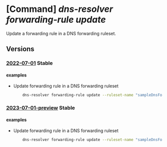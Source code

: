 # [Command] _dns-resolver forwarding-rule update_

Update a forwarding rule in a DNS forwarding ruleset.

## Versions

### [2022-07-01](/Resources/mgmt-plane/L3N1YnNjcmlwdGlvbnMve30vcmVzb3VyY2Vncm91cHMve30vcHJvdmlkZXJzL21pY3Jvc29mdC5uZXR3b3JrL2Ruc2ZvcndhcmRpbmdydWxlc2V0cy97fS9mb3J3YXJkaW5ncnVsZXMve30=/2022-07-01.xml) **Stable**

<!-- mgmt-plane /subscriptions/{}/resourcegroups/{}/providers/microsoft.network/dnsforwardingrulesets/{}/forwardingrules/{} 2022-07-01 -->

#### examples

- Update forwarding rule in a DNS forwarding ruleset
    ```bash
        dns-resolver forwarding-rule update --ruleset-name "sampleDnsForwardingRuleset" --name "sampleForwardingRule" --forwarding-rule-state "Disabled" --metadata additionalProp2="value2" --resource-group "sampleResourceGroup"
    ```

### [2023-07-01-preview](/Resources/mgmt-plane/L3N1YnNjcmlwdGlvbnMve30vcmVzb3VyY2Vncm91cHMve30vcHJvdmlkZXJzL21pY3Jvc29mdC5uZXR3b3JrL2Ruc2ZvcndhcmRpbmdydWxlc2V0cy97fS9mb3J3YXJkaW5ncnVsZXMve30=/2023-07-01-preview.xml) **Stable**

<!-- mgmt-plane /subscriptions/{}/resourcegroups/{}/providers/microsoft.network/dnsforwardingrulesets/{}/forwardingrules/{} 2023-07-01-preview -->

#### examples

- Update forwarding rule in a DNS forwarding ruleset
    ```bash
        dns-resolver forwarding-rule update --ruleset-name "sampleDnsForwardingRuleset" --name "sampleForwardingRule" --forwarding-rule-state "Disabled" --metadata additionalProp2="value2" --resource-group "sampleResourceGroup"
    ```

